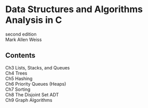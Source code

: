 # Data Structures and Algorithms Analysis in C
second edition  
Mark Allen Weiss  

## Contents
Ch3 Lists, Stacks, and Queues  
Ch4 Trees  
Ch5 Hashing  
Ch6 Priority Queues (Heaps)  
Ch7 Sorting  
Ch8 The Disjoint Set ADT  
Ch9 Graph Algorithms  
